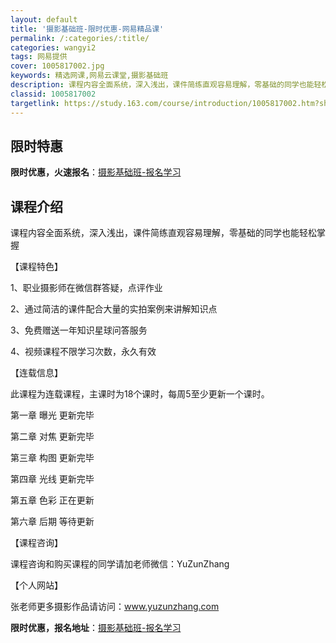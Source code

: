 ```yaml
---
layout: default
title: '摄影基础班-限时优惠-网易精品课'
permalink: /:categories/:title/
categories: wangyi2
tags: 网易提供
cover: 1005817002.jpg
keywords: 精选网课,网易云课堂,摄影基础班
description: 课程内容全面系统，深入浅出，课件简练直观容易理解，零基础的同学也能轻松掌握【课程特色】1、职业摄影师在微信群答疑，点评作
classid: 1005817002
targetlink: https://study.163.com/course/introduction/1005817002.htm?share=1&shareId=1025206652&utm_campaign=share&utm_medium=iphoneShare&utm_source=&utm_u=1025206652
---
```


## 限时特惠

**限时优惠，火速报名**：[摄影基础班-报名学习](https://study.163.com/course/introduction/1005817002.htm?share=1&shareId=1025206652&utm_campaign=share&utm_medium=iphoneShare&utm_source=&utm_u=1025206652)

## 课程介绍

课程内容全面系统，深入浅出，课件简练直观容易理解，零基础的同学也能轻松掌握



【课程特色】

1、职业摄影师在微信群答疑，点评作业

2、通过简洁的课件配合大量的实拍案例来讲解知识点

3、免费赠送一年知识星球问答服务

4、视频课程不限学习次数，永久有效



【连载信息】

此课程为连载课程，主课时为18个课时，每周5至少更新一个课时。

第一章  曝光     更新完毕

第二章  对焦     更新完毕

第三章  构图     更新完毕

第四章  光线     更新完毕

第五章  色彩     正在更新

第六章  后期     等待更新



【课程咨询】

课程咨询和购买课程的同学请加老师微信：YuZunZhang



【个人网站】

张老师更多摄影作品请访问：www.yuzunzhang.com

**限时优惠，报名地址**：[摄影基础班-报名学习](https://study.163.com/course/introduction/1005817002.htm?share=1&shareId=1025206652&utm_campaign=share&utm_medium=iphoneShare&utm_source=&utm_u=1025206652)


